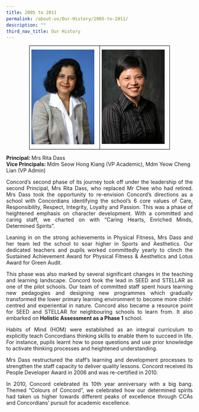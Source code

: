 ```yaml
---
title: 2005 to 2011
permalink: /about-us/Our-History/2005-to-2011/
description: ""
third_nav_title: Our History
---
```

<style type="text/css">
.tg  {border-collapse:collapse;border-spacing:0;margin:0px auto;}
.tg td{border-color:black;border-style:solid;border-width:1px;font-family:Arial, sans-serif;font-size:14px;
  overflow:hidden;padding:10px 5px;word-break:normal;}
.tg th{border-color:black;border-style:solid;border-width:1px;font-family:Arial, sans-serif;font-size:14px;
  font-weight:normal;overflow:hidden;padding:10px 5px;word-break:normal;}
.tg .tg-0lax{text-align:left;vertical-align:top}
</style>
<table class="tg" style="undefined;table-layout: fixed; width: 380px">
<colgroup>
<col style="width: 190px">
<col style="width: 190px">
</colgroup>
<tbody>
  <tr>
    <td class="tg-0lax"><img src="/images/Rita.jpeg"></td>
    <td class="tg-0lax"><img src="/images/Hong-Kiang.jpeg"></td>
  </tr>
</tbody>
</table>

<b>Principal: </b>Mrs Rita Dass    
<b>Vice Principals: </b>Mdm Seow Hong Kiang (VP Academic), Mdm Yeow Cheng Lian (VP Admin)

  

<p style="text-align:justify">Concord’s second phase of its journey took off under the leadership of the second Principal, Mrs Rita Dass, who replaced Mr Chee who had retired. Mrs Dass took the opportunity to re-envision Concord’s directions as a school with Concordians identifying the school’s 6 core values of Care, Responsibility, Respect, Integrity, Loyalty and Passion. This was a phase of heightened emphasis on character development. With a committed and caring staff, we charted on with “Caring Hearts, Enriched Minds, Determined Spirits”.

  

<p style="text-align:justify">Leaning in on the strong achievements in Physical Fitness, Mrs Dass and her team led the school to soar higher in Sports and Aesthetics. Our dedicated teachers and pupils worked committedly yearly to clinch the Sustained Achievement Award for Physical Fitness & Aesthetics and Lotus Award for Green Audit.

  

<p style="text-align:justify">This phase was also marked by several significant changes in the teaching and learning landscape. Concord took the lead in SEED and STELLAR as one of the pilot schools. Our team of committed staff spent hours learning new pedagogies and designing new programmes which gradually transformed the lower primary learning environment to become more child-centred and experiential in nature. Concord also became a resource point for SEED and STELLAR for neighbouring schools to learn from. It also embarked on <b>Holistic Assessment as a Phase 1</b> school.

  

<p style="text-align:justify">Habits of Mind (HOM) were established as an integral curriculum to explicitly teach Concordians thinking skills to enable them to succeed in life. For instance, pupils learnt how to pose questions and use prior knowledge to activate thinking processes and heightened understanding.

  

<p style="text-align:justify">Mrs Dass restructured the staff’s learning and development processes to strengthen the staff capacity to deliver quality lessons. Concord received its People Developer Award in 2006 and was re-certified in 2010.

  

<p style="text-align:justify">In 2010, Concord celebrated its 10th year anniversary with a big bang. Themed “Colours of Concord”, we celebrated how our determined spirits had taken us higher towards different peaks of excellence through CCAs and Concordians’ pursuit for academic excellence.